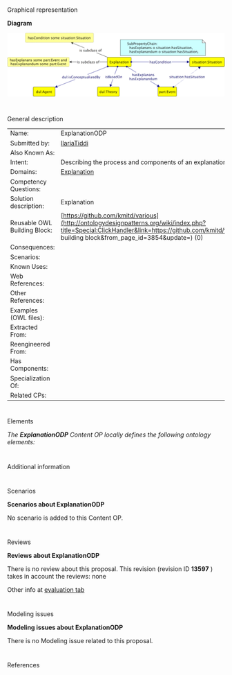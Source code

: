 # 

 Graphical representation



__Diagram__ 





[![Image:Odp.png](images/0/0a/Odp.png)](../Image/Odp.png "Image:Odp.png")





# 

 General description




|  |  |
| --- | --- |
|  Name:  |  ExplanationODP  |
|  Submitted by:  | [IlariaTiddi](../User/IlariaTiddi "User:IlariaTiddi")  |
|  Also Known As:  |  |
|  Intent:  |  Describing the process and components of an explanation in different disciplines.  |
|  Domains:  | [Explanation](../Community/Explanation "Community:Explanation")  |
|  Competency Questions:  |  |
|  Solution description:  |  Explanation  |
|  Reusable OWL Building Block:  | [https://github.com/kmitd/various](http://ontologydesignpatterns.org/wiki/index.php?title=Special:ClickHandler&link=https://github.com/kmitd/various&message=OWL building block&from_page_id=3854&update=)  (0)  |
|  Consequences:  |  |
|  Scenarios:  |  |
|  Known Uses:  |  |
|  Web References:  |  |
|  Other References:  |  |
|  Examples (OWL files):  |  |
|  Extracted From:  |  |
|  Reengineered From:  |  |
|  Has Components:  |  |
|  Specialization Of:  |  |
|  Related CPs:  |  |



  





# 

 Elements



_The
 __ExplanationODP__ 
 Content OP locally defines the following ontology elements:_ 




# 

 Additional information



# 

 Scenarios




__Scenarios about ExplanationODP__ 


 No scenario is added to this Content OP.
 




# 

 Reviews




__Reviews about ExplanationODP__ 


 There is no review about this proposal.
This revision (revision ID
 __13597__ 
 ) takes in account the reviews: none
 



 Other info at
 [evaluation tab](http://ontologydesignpatterns.org/wiki/index.php?title=Submissions:ExplanationODP&action=evaluation "http://ontologydesignpatterns.org/wiki/index.php?title=Submissions:ExplanationODP&action=evaluation") 





  





# 

 Modeling issues




__Modeling issues about ExplanationODP__ 


 There is no Modeling issue related to this proposal.
 




  





# 

 References